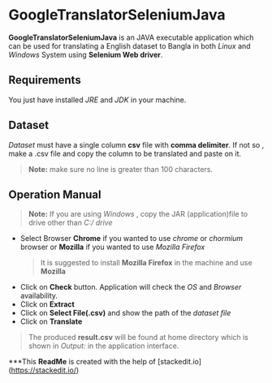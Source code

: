 # GoogleTranslatorSeleniumJava 

**GoogleTranslatorSeleniumJava**  is   an JAVA executable application which can be used for translating a English dataset to Bangla in both *Linux* and *Windows* System using **Selenium Web driver**. 
## Requirements 
You just have installed *JRE* and *JDK* in your machine. 
## Dataset
*Dataset* must have a single column **csv** file with **comma delimiter**. If not so , make a .csv file and copy the column to be translated and paste on it.

> **Note:**  make sure no line is greater than 100 characters.
## Operation Manual
>**Note:** If you are using *Windows* , copy the JAR (application)file to drive  other than *C:/ drive*
- Select Browser **Chrome** if you wanted to use *chrome* or *chormium* browser or **Mozilla** if you wanted to use *Mozilla Firefox*
	>It is suggested to install **Mozilla Firefox** in the machine and use **Mozilla** 
- Click on **Check** button. Application will check the *OS* and *Browser* availability. 
- Click on **Extract** 
- Click on **Select File(.csv)** and show the path of the *dataset file*
- Click on **Translate**
>  The produced **result.csv** will be found at home directory which is shown in *Output:* in the application interface. 



 ***This **ReadMe** is created with the help of [stackedit.io]
(https://stackedit.io/)
